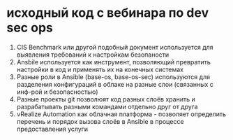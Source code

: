 # исходный код с вебинара по dev sec ops
1) CIS Benchmark или другой подобный документ используется для выявления требований к настройкам безопаности
2) Ansbile используется как инструмент, позволяющий превратить настройки в код и применять их на конечных системах
3) Разные роли в Ansible (base-os, base-os-sec) используются для разделения конфигураций в облаке на разные слои (связанных с инф-рой и безопасностью)
4) Разные проекты git позволюят код разных слоёв хранить и разрабатывать разными командами отдельно друг от друга
5) vRealize Automation как облачная платформа - позволяет определить перечень и порядок вызова слоёв в Ansible в процессе предоставления услуги